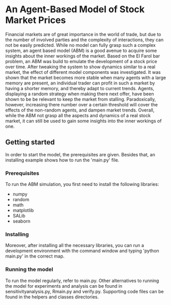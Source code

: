 # An Agent-Based Model of Stock Market Prices

Financial markets are of great importance in the world of trade, but due to the number of involved parties and the complexity of interactions, they can not be easily predicted. While no model can fully grasp such a complex system, an agent based model (ABM) is a good avenue to acquire some insights about the inner workings of the market. Based on the El Farol bar problem, an ABM was build to emulate the development of a stock price over time. After tweaking the system to show dynamics similar to a real market, the effect of different model components was investigated. It was shown that the market becomes more stable when many agents with a large memory are present, an individual trader can profit in such a market by having a shorter memory, and thereby adapt to current trends. Agents, displaying a random strategy when making there next offer, have been shown to be be relevant to keep the market from stalling. Paradoxically, however, increasing there number over a certain threshold will cover the effects of the non-random agents, and dampen market trends. Overall, while the ABM not grasp all the aspects and dynamics of a real stock market, it can still be used to gain some insights into the inner workings of one.

## Getting started
In order to start the model, the prerequisites are given. Besides that, an installing example shows how to run the 'main.py' file. 

### Prerequisites
To run the ABM simulation, you first need to install the following libraries: 
- numpy
- random
- math
- matplotlib
- SALib
- seaborn
 
 ### Installing 
 Moreover, after installing all the necessary libraries, you can run a development environment with the command window and typing 'python main.py' in the correct map. 
 
 ### Running the model
 To run the model regularly, refer to main.py. Other alternatives to running the model for experiments and analysis can be found in sensitivityanalysis.py, Rmain.py and verify.py.
 Supporting code files can be found in the helpers and classes directories.
